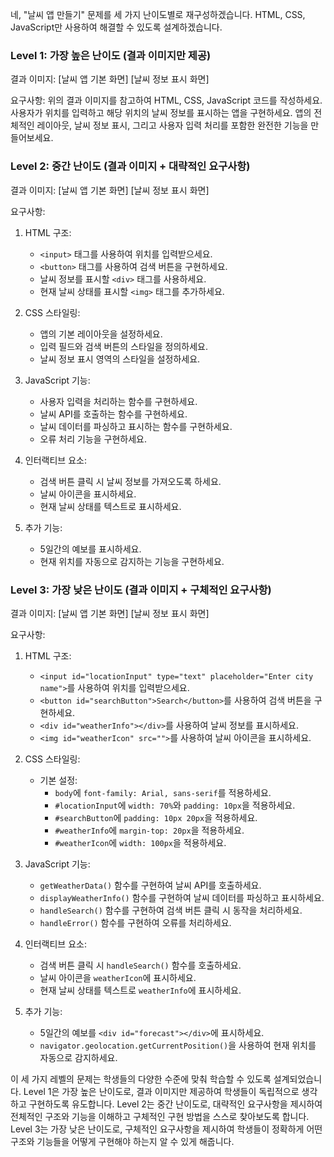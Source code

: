 네, "날씨 앱 만들기" 문제를 세 가지 난이도별로 재구성하겠습니다. HTML, CSS, JavaScript만 사용하여 해결할 수 있도록 설계하겠습니다.

### Level 1: 가장 높은 난이도 (결과 이미지만 제공)

결과 이미지:
[날씨 앱 기본 화면]
[날씨 정보 표시 화면]

요구사항:
위의 결과 이미지를 참고하여 HTML, CSS, JavaScript 코드를 작성하세요. 사용자가 위치를 입력하고 해당 위치의 날씨 정보를 표시하는 앱을 구현하세요. 앱의 전체적인 레이아웃, 날씨 정보 표시, 그리고 사용자 입력 처리를 포함한 완전한 기능을 만들어보세요.

### Level 2: 중간 난이도 (결과 이미지 + 대략적인 요구사항)

결과 이미지:
[날씨 앱 기본 화면]
[날씨 정보 표시 화면]

요구사항:
1. HTML 구조:
   - `<input>` 태그를 사용하여 위치를 입력받으세요.
   - `<button>` 태그를 사용하여 검색 버튼을 구현하세요.
   - 날씨 정보를 표시할 `<div>` 태그를 사용하세요.
   - 현재 날씨 상태를 표시할 `<img>` 태그를 추가하세요.

2. CSS 스타일링:
   - 앱의 기본 레이아웃을 설정하세요.
   - 입력 필드와 검색 버튼의 스타일을 정의하세요.
   - 날씨 정보 표시 영역의 스타일을 설정하세요.

3. JavaScript 기능:
   - 사용자 입력을 처리하는 함수를 구현하세요.
   - 날씨 API를 호출하는 함수를 구현하세요.
   - 날씨 데이터를 파싱하고 표시하는 함수를 구현하세요.
   - 오류 처리 기능을 구현하세요.

4. 인터랙티브 요소:
   - 검색 버튼 클릭 시 날씨 정보를 가져오도록 하세요.
   - 날씨 아이콘을 표시하세요.
   - 현재 날씨 상태를 텍스트로 표시하세요.

5. 추가 기능:
   - 5일간의 예보를 표시하세요.
   - 현재 위치를 자동으로 감지하는 기능을 구현하세요.

### Level 3: 가장 낮은 난이도 (결과 이미지 + 구체적인 요구사항)

결과 이미지:
[날씨 앱 기본 화면]
[날씨 정보 표시 화면]

요구사항:
1. HTML 구조:
   - `<input id="locationInput" type="text" placeholder="Enter city name">`를 사용하여 위치를 입력받으세요.
   - `<button id="searchButton">Search</button>`를 사용하여 검색 버튼을 구현하세요.
   - `<div id="weatherInfo"></div>`를 사용하여 날씨 정보를 표시하세요.
   - `<img id="weatherIcon" src="">`를 사용하여 날씨 아이콘을 표시하세요.

2. CSS 스타일링:
   - 기본 설정:
     - `body`에 `font-family: Arial, sans-serif`를 적용하세요.
     - `#locationInput`에 `width: 70%`와 `padding: 10px`을 적용하세요.
     - `#searchButton`에 `padding: 10px 20px`을 적용하세요.
     - `#weatherInfo`에 `margin-top: 20px`을 적용하세요.
     - `#weatherIcon`에 `width: 100px`을 적용하세요.

3. JavaScript 기능:
   - `getWeatherData()` 함수를 구현하여 날씨 API를 호출하세요.
   - `displayWeatherInfo()` 함수를 구현하여 날씨 데이터를 파싱하고 표시하세요.
   - `handleSearch()` 함수를 구현하여 검색 버튼 클릭 시 동작을 처리하세요.
   - `handleError()` 함수를 구현하여 오류를 처리하세요.

4. 인터랙티브 요소:
   - 검색 버튼 클릭 시 `handleSearch()` 함수를 호출하세요.
   - 날씨 아이콘을 `weatherIcon`에 표시하세요.
   - 현재 날씨 상태를 텍스트로 `weatherInfo`에 표시하세요.

5. 추가 기능:
   - 5일간의 예보를 `<div id="forecast"></div>`에 표시하세요.
   - `navigator.geolocation.getCurrentPosition()`을 사용하여 현재 위치를 자동으로 감지하세요.

이 세 가지 레벨의 문제는 학생들의 다양한 수준에 맞춰 학습할 수 있도록 설계되었습니다. Level 1은 가장 높은 난이도로, 결과 이미지만 제공하여 학생들이 독립적으로 생각하고 구현하도록 유도합니다. Level 2는 중간 난이도로, 대략적인 요구사항을 제시하여 전체적인 구조와 기능을 이해하고 구체적인 구현 방법을 스스로 찾아보도록 합니다. Level 3는 가장 낮은 난이도로, 구체적인 요구사항을 제시하여 학생들이 정확하게 어떤 구조와 기능들을 어떻게 구현해야 하는지 알 수 있게 해줍니다.